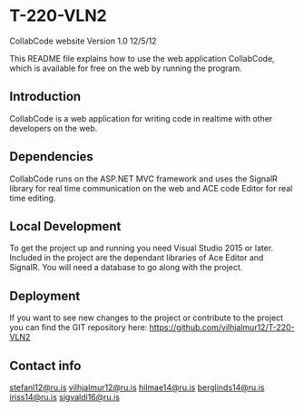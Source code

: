 # T-220-VLN2
CollabCode website Version 1.0 12/5/12

This README file explains how to use the web application CollabCode, which is available for free on the web by running the program. 

Introduction
---------------------------------------
CollabCode is a web application for writing code in realtime with other developers on the web. 

Dependencies
---------------------------------------
CollabCode runs on the ASP.NET MVC framework and uses the SignalR library for real time communication on the web and ACE code Editor for real time editing.

Local Development
--------------------------------------
To get the project up and running you need Visual Studio 2015 or later. Included in the project are the dependant libraries of Ace Editor and SignalR. You will need a database to go along with the project.

Deployment
-------------------------------------
If you want to see new changes to the project or contribute to the project you can find the GIT repository here: https://github.com/vilhjalmur12/T-220-VLN2

Contact info
------------------------------------
stefanl12@ru.is
vilhjalmur12@ru.is
hilmae14@ru.is
berglinds14@ru.is
iriss14@ru.is
sigvaldi16@ru.is
